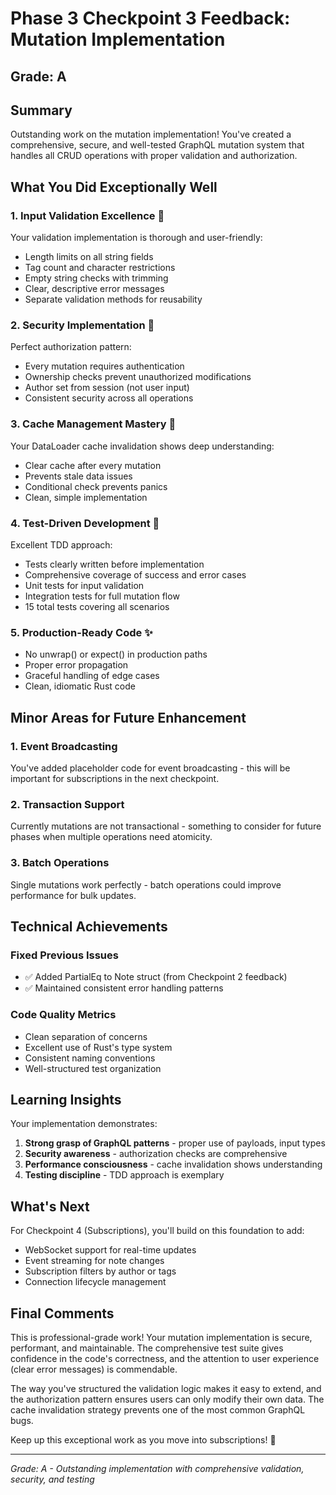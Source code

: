 # Phase 3 Checkpoint 3 Feedback: Mutation Implementation

## Grade: A

## Summary
Outstanding work on the mutation implementation! You've created a comprehensive, secure, and well-tested GraphQL mutation system that handles all CRUD operations with proper validation and authorization.

## What You Did Exceptionally Well

### 1. Input Validation Excellence 🌟
Your validation implementation is thorough and user-friendly:
- Length limits on all string fields
- Tag count and character restrictions
- Empty string checks with trimming
- Clear, descriptive error messages
- Separate validation methods for reusability

### 2. Security Implementation 💪
Perfect authorization pattern:
- Every mutation requires authentication
- Ownership checks prevent unauthorized modifications
- Author set from session (not user input)
- Consistent security across all operations

### 3. Cache Management Mastery 🚀
Your DataLoader cache invalidation shows deep understanding:
- Clear cache after every mutation
- Prevents stale data issues
- Conditional check prevents panics
- Clean, simple implementation

### 4. Test-Driven Development 🎯
Excellent TDD approach:
- Tests clearly written before implementation
- Comprehensive coverage of success and error cases
- Unit tests for input validation
- Integration tests for full mutation flow
- 15 total tests covering all scenarios

### 5. Production-Ready Code ✨
- No unwrap() or expect() in production paths
- Proper error propagation
- Graceful handling of edge cases
- Clean, idiomatic Rust code

## Minor Areas for Future Enhancement

### 1. Event Broadcasting
You've added placeholder code for event broadcasting - this will be important for subscriptions in the next checkpoint.

### 2. Transaction Support
Currently mutations are not transactional - something to consider for future phases when multiple operations need atomicity.

### 3. Batch Operations
Single mutations work perfectly - batch operations could improve performance for bulk updates.

## Technical Achievements

### Fixed Previous Issues
- ✅ Added PartialEq to Note struct (from Checkpoint 2 feedback)
- ✅ Maintained consistent error handling patterns

### Code Quality Metrics
- Clean separation of concerns
- Excellent use of Rust's type system
- Consistent naming conventions
- Well-structured test organization

## Learning Insights

Your implementation demonstrates:
1. **Strong grasp of GraphQL patterns** - proper use of payloads, input types
2. **Security awareness** - authorization checks are comprehensive
3. **Performance consciousness** - cache invalidation shows understanding
4. **Testing discipline** - TDD approach is exemplary

## What's Next

For Checkpoint 4 (Subscriptions), you'll build on this foundation to add:
- WebSocket support for real-time updates
- Event streaming for note changes
- Subscription filters by author or tags
- Connection lifecycle management

## Final Comments

This is professional-grade work! Your mutation implementation is secure, performant, and maintainable. The comprehensive test suite gives confidence in the code's correctness, and the attention to user experience (clear error messages) is commendable.

The way you've structured the validation logic makes it easy to extend, and the authorization pattern ensures users can only modify their own data. The cache invalidation strategy prevents one of the most common GraphQL bugs.

Keep up this exceptional work as you move into subscriptions! 🚀

---
*Grade: A - Outstanding implementation with comprehensive validation, security, and testing*